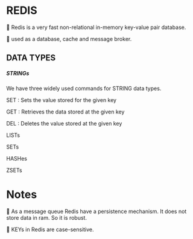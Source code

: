 
# REDIS

:pushpin: Redis is a very fast non-relational in-memory key-value pair database.

:pushpin:  used as a database, cache and message broker.


## DATA TYPES

##### STRINGs

  We have three widely used commands for STRING data types.
  
  SET : Sets the value stored for the given key
  
  GET : Retrieves the data stored at the given key
  
  DEL : Deletes the value stored at the given key

LISTs

SETs

HASHes

ZSETs

# Notes

:pushpin: As a message queue Redis have a persistence mechanism. It does not store data in ram. So it is robust.

:pushpin: KEYs in Redis are case-sensitive.
